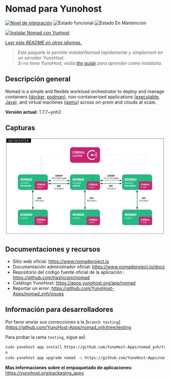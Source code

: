 <!--
Este archivo README esta generado automaticamente<https://github.com/YunoHost/apps/tree/master/tools/readme_generator>
No se debe editar a mano.
-->

# Nomad para Yunohost

[![Nivel de integración](https://dash.yunohost.org/integration/nomad.svg)](https://dash.yunohost.org/appci/app/nomad) ![Estado funcional](https://ci-apps.yunohost.org/ci/badges/nomad.status.svg) ![Estado En Mantención](https://ci-apps.yunohost.org/ci/badges/nomad.maintain.svg)

[![Instalar Nomad con Yunhost](https://install-app.yunohost.org/install-with-yunohost.svg)](https://install-app.yunohost.org/?app=nomad)

*[Leer este README en otros idiomas.](./ALL_README.md)*

> *Este paquete le permite instalarNomad rapidamente y simplement en un servidor YunoHost.*  
> *Si no tiene YunoHost, visita [the guide](https://yunohost.org/install) para aprender como instalarla.*

## Descripción general

Nomad is a simple and flexible workload orchestrator to deploy and manage containers ([docker](https://www.nomadproject.io/docs/drivers/docker.html), [podman](https://www.nomadproject.io/docs/drivers/podman)), non-containerized applications ([executable](https://www.nomadproject.io/docs/drivers/exec.html), [Java](https://www.nomadproject.io/docs/drivers/java)), and virtual machines ([qemu](https://www.nomadproject.io/docs/drivers/qemu.html)) across on-prem and clouds at scale.


**Versión actual:** 1.7.7~ynh2

## Capturas

![Captura de Nomad](./doc/screenshots/assets.png)

## Documentaciones y recursos

- Sitio web oficial: <https://www.nomadproject.io>
- Documentación administrador oficial: <https://www.nomadproject.io/docs>
- Repositorio del código fuente oficial de la aplicación : <https://github.com/hashicorp/nomad>
- Catálogo YunoHost: <https://apps.yunohost.org/app/nomad>
- Reportar un error: <https://github.com/YunoHost-Apps/nomad_ynh/issues>

## Información para desarrolladores

Por favor enviar sus correcciones a la [`branch testing`](https://github.com/YunoHost-Apps/nomad_ynh/tree/testing

Para probar la rama `testing`, sigue asÍ:

```bash
sudo yunohost app install https://github.com/YunoHost-Apps/nomad_ynh/tree/testing --debug
o
sudo yunohost app upgrade nomad -u https://github.com/YunoHost-Apps/nomad_ynh/tree/testing --debug
```

**Mas informaciones sobre el empaquetado de aplicaciones:** <https://yunohost.org/packaging_apps>

